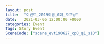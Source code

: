 ```yaml
---
layout: post
title:  "이벤트_2019여름_0화_오프닝"
date:   2021-03-06 12:00:00 +0000
categories: Event
Tags: Story Event
SceneCode: ["scene_evt190627_cp0_q1_s10"]
---
```

